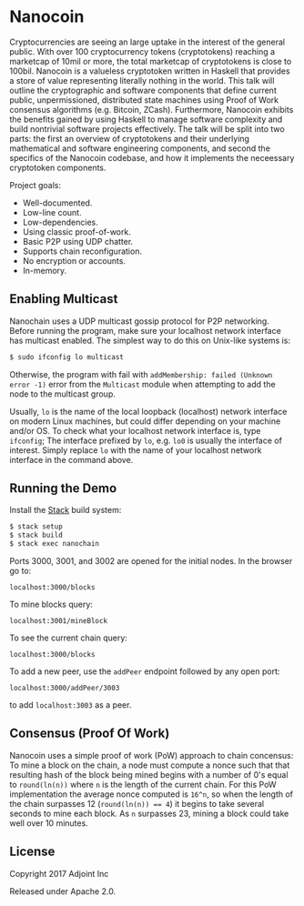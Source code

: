 Nanocoin
=========

Cryptocurrencies are seeing an large uptake in the interest of the general 
public. With over 100 cryptocurrency tokens (cryptotokens) reaching a marketcap 
of 10mil or more, the total marketcap of cryptotokens is close to 100bil.
Nanocoin is a valueless cryptotoken written in Haskell that provides a store of 
value representing literally nothing in the world. This talk will outline the
cryptographic and software components that define current public,
unpermissioned, distributed state machines using Proof of Work consensus
algorithms (e.g. Bitcoin, ZCash). Furthermore, Nanocoin exhibits the benefits 
gained by using Haskell to manage software complexity and build nontrivial software
projects effectively. The talk will be split into two parts: the first an overview 
of cryptotokens and their underlying mathematical and software engineering 
components, and second the specifics of the Nanocoin codebase, and how it
implements the neceessary cryptotoken components.

Project goals:

* Well-documented.
* Low-line count.
* Low-dependencies.
* Using classic proof-of-work.
* Basic P2P using UDP chatter.
* Supports chain reconfiguration.
* No encryption or accounts.
* In-memory.

Enabling Multicast
------------------

Nanochain uses a UDP multicast gossip protocol for P2P networking. Before
running the program, make sure your localhost network interface has multicast
enabled. The simplest way to do this on Unix-like systems is:

```bash
$ sudo ifconfig lo multicast
```

Otherwise, the program with fail with `addMembership: failed (Unknown error -1)`
error from the `Multicast` module when attempting to add the node to the
multicast group. 

Usually, `lo` is the name of the local loopback (localhost) network interface on
modern Linux machines, but could differ depending on your machine and/or OS. To
check what your localhost network interface is, type `ifconfig`; The interface
prefixed by `lo`, e.g. `lo0` is usually the interface of interest. Simply
replace `lo` with the name of your localhost network interface in the command
above.

Running the Demo 
-----------------

Install the [Stack](https://docs.haskellstack.org/en/stable/README/) build system:

```bash
$ stack setup
$ stack build
$ stack exec nanochain
```

Ports 3000, 3001, and 3002 are opened for the initial nodes. In the browser go to:

```
localhost:3000/blocks
```

To mine blocks query:

```
localhost:3001/mineBlock
```

To see the current chain query:

```
localhost:3000/blocks
```

To add a new peer, use the `addPeer` endpoint followed by any open port: 

```
localhost:3000/addPeer/3003
```

to add `localhost:3003` as a peer.

Consensus (Proof Of Work)
-------------------------

Nanocoin uses a simple proof of work (PoW) approach to chain concensus: To mine
a block on the chain, a node must compute a nonce such that that resulting hash
of the block being mined begins with a number of 0's equal to `round(ln(n))`
where `n` is the length of the current chain. For this PoW implementation the
average nonce computed is `16^n`, so when the length of the chain surpasses 12
(`round(ln(n)) == 4`) it begins to take several seconds to mine each block. As
`n` surpasses 23, mining a block could take well over 10 minutes. 


License
-------

Copyright 2017 Adjoint Inc

Released under Apache 2.0.

